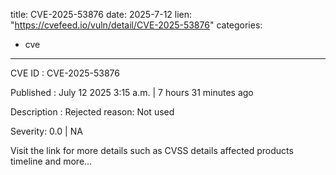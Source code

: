  
title: CVE-2025-53876
date: 2025-7-12
lien: "https://cvefeed.io/vuln/detail/CVE-2025-53876"
categories:
  - cve
---

CVE ID : CVE-2025-53876

Published :  July 12
2025
3:15 a.m. | 7 hours
31 minutes ago

Description : Rejected reason: Not used

Severity: 0.0 | NA

Visit the link for more details
such as CVSS details
affected products
timeline
and more...
